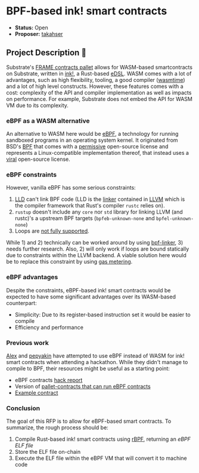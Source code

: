 # BPF-based ink! smart contracts

* **Status:** Open
* **Proposer:** [takahser](https://github.com/takahser)

## Project Description :page_facing_up: 

Substrate's [FRAME contracts pallet](https://docs.rs/crate/pallet-contracts/latest) allows for WASM-based smartcontracts on Substrate, written in [ink!](https://github.com/paritytech/ink), a Rust-based [eDSL](https://wiki.haskell.org/Embedded_domain_specific_language). WASM comes with a lot of advantages, such as high flexibility, tooling, a good compiler ([wasmtime]([https://xxxwasmtime](https://github.com/bytecodealliance/wasmtime))) and a lot of high level constructs. However, these features comes with a cost: complexity of the API and compiler implementation as well as impacts on performance. For example, Substrate does not embed the API for WASM VM due to its complexity.

### eBPF as a WASM alternative

An alternative to WASM here would be [eBPF](https://ebpf.io/), a technology for running sandboxed programs in an operating system kernel. It originated from BSD's [BPF](https://www.freebsd.org/cgi/man.cgi?bpf) that comes with a [permissive](https://en.wikipedia.org/wiki/Permissive_software_license#:~:text=A%20permissive%20software%20license%2C%20sometimes,usually%20including%20a%20warranty%20disclaimer.) open-source license and represents a Linux-compatible implementation thereof, that instead uses a [viral](https://www.lawinsider.com/dictionary/viral-open-source-license) open-source license.

### eBPF constraints

However, vanilla eBPF has some serious constraints:
1. [LLD](https://lld.llvm.org/) can't link BPF code (LLD is the [linker](https://en.wikipedia.org/wiki/Linker_(computing)) contained in [LLVM](https://llvm.org/) which is the compiler framework that Rust's compiler `rustc` relies on).
2. `rustup` doesn't include any `core` nor `std` library for linking LLVM (and rustc)'s a upstream BPF targets (`bpfeb-unknown-none` and `bpfel-unknown-none`)
3. Loops are [not fully supported](https://lwn.net/Articles/740157/).

While 1) and 2) technically can be worked around by using [bpf-linker](https://github.com/aya-rs/bpf-linker), 3) needs further research. Also, 2) will only work if loops are bound statically due to constraints within the LLVM backend. A viable solution here would be to replace this constraint by using [gas metering](https://github.com/paritytech/wasm-instrument/blob/b51701088e3d4f13b77047237a2480b488e6d099/src/gas_metering/mod.rs#L108).

### eBPF advantages

Despite the constraints, eBPF-based ink! smart contracts would be expected to have some significant advantages over its WASM-based counterpart:

- Simplicity: Due to its register-based instruction set it would be easier to compile
- Efficiency and performance

### Previous work

[Alex](https://forum.polkadot.network/u/Alex) and [pepyakin](https://forum.polkadot.network/u/pepyakin) have attempted to use eBPF instead of WASM for ink! smart contracts when attending a hackathon. While they didn't manage to compile to BPF, their resources might be useful as a starting point:

- eBPF contracts [hack report](https://forum.polkadot.network/t/ebpf-contracts-hackathon/1084/3)
- Version of [pallet-contracts that can run eBPF contracts](https://github.com/pepyakin/substrate-seal-ebpf)
- [Example contract](https://github.com/athei/bpf-adder)

### Conclusion

The goal of this RFP is to allow for eBPF-based smart contracts.
To summarize, the rough process should be:

1. Compile Rust-based ink! smart contracts using [rBPF](https://github.com/qmonnet/rbpf), returning an *eBPF ELF file*
2. Store the ELF file on-chain
3. Execute the ELF file within the eBPF VM that will convert it to machine code

